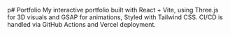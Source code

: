 p# Portfolio
My interactive portfolio built with React + Vite, using Three.js for 3D visuals and GSAP for animations, Styled with Tailwind CSS. CI/CD is handled via GitHub Actions and Vercel deployment.
